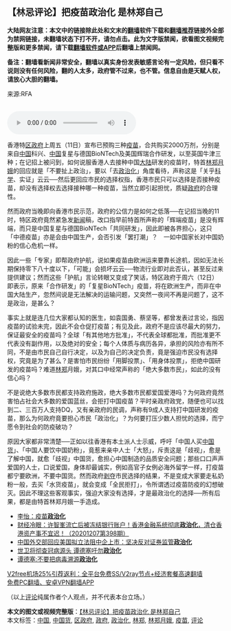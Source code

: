  <h2>【林忌评论】把疫苗政治化 是林郑自己</h2> <p class="notice"><b>大陆网友注意：本文中的链接除此处和文末的<a href="https://github.com/bannedbook/fanqiang" >翻墙</a>软件下载和<a href="https://github.com/killgcd/justmysocks/blob/master/README.md">翻墙推荐</a>链接外全部为禁网链接，未翻墙状态下打不开，请勿点击。此为文字版禁闻，欲看图文视频完整版和更多禁闻，请下载<a href="https://github.com/bannedbook/fanqiang">翻墙软件或APP</a>后翻墙上禁闻网。</p><p>备注：翻墙看新闻非常安全，翻墙以真实身份发表敏感言论有一定风险，但只看不说则没有任何风险，翻的人太多，政府管不过来，也不管。信息自由是天赋人权，请放心大胆的翻墙。</b></p>  <div class="entry"> <p>来源:RFA</p> <p><br /> <audio controls="controls" preload="metadata" src="https://www.rfa.org/cantonese/commentaries/kl/com-12142020080108.html/@@stream" type="audio/mpeg"><br /> </audio></p>  <p>香港特<a href="https://www.bannedbook.org/bnews/tag/%E5%8C%BA%E6%94%BF%E5%BA%9C/" class="st_tag internal_tag" rel="tag" title="标签 区政府 下的日志">区政府</a>上周五（11日）宣布已预购三种<a href="https://www.bannedbook.org/bnews/tag/%e7%96%ab%e8%8b%97/" class="st_tag internal_tag" rel="tag" title="标签 疫苗 下的日志">疫苗</a>，合共购买2000万剂，分别是来自<span class='wp_keywordlink_affiliate'><a href="https://www.bannedbook.org/" title="中国" target="_blank">中国</a></span>科兴、<a href="https://www.bannedbook.org/bnews/tag/%E4%B8%AD%E5%9B%BD/" class="st_tag internal_tag" rel="tag" title="标签 中国 下的日志">中国</a>复星与德国BioNTech及美国辉瑞合作研发，以至英国牛津三种；在记招上被问到，如何说服香港人去接种中国<span class='wp_keywordlink_affiliate'><a href="https://www.bannedbook.org/" title="大陆" target="_blank">大陆</a></span>研发的疫苗时，特首<a href="https://www.bannedbook.org/bnews/tag/%e6%9e%97%e9%83%91%e6%9c%88%e5%a8%a5/" class="st_tag internal_tag" rel="tag" title="标签 林郑月娥 下的日志">林郑月娥</a>的回应就是「不要扯上政治」，要以「去<a href="https://www.bannedbook.org/bnews/tag/%E6%94%BF%E6%B2%BB%E5%8C%96/" class="st_tag internal_tag" rel="tag" title="标签 政治化 下的日志">政治化</a>」角度看待，声称这是「关乎<span class='wp_keywordlink'><a href="https://www.bannedbook.org/forum11/topic309.html" title="禁片：“科学”的棍子" target="_blank">科学</a></span>、实证」云云──然后更回应市民的选择权指，香港市民只可以选择是否接种疫苗，却没有选择权去选择接种哪一种疫苗，当然立即引起担忧，质疑<a href="https://www.bannedbook.org/bnews/tag/%e6%94%bf%e5%ba%9c/" class="st_tag internal_tag" rel="tag" title="标签 政府 下的日志">政府</a>的合理性。</p> <p>然而政府当晚即向香港市民示范，政府的公信力是如何之低落──在记招当晚的11时，特区政府竟然紧急发<span class='wp_keywordlink_affiliate'><a href="https://www.bannedbook.org/" title="新闻">新闻</a></span>稿，改口指早前特首所声称的「辉端疫苗」是没有辉端，而只是中国复星与德国BioNTech「共同研发」，因此即被各界担心，这只「中德疫苗」亦是会由中国生产，会否引发「罢打潮」？　一如中国家长对中国奶粉的信心危机一样。</p>  <p>因此一些「专家」即帮政府护航，说如果疫苗由欧洲运来要靠长途机，因如无法长期保持零下八十度以下，「可能」会损坏云云──物流行业即对此否认，甚至反过来提供建议；然而这些「护航」言论转眼又变成了笑话，特区政府于周六（12日）即表示，原来「合作研发」的「复星BioNTech」疫苗，将在欧洲生产，而非在中国大陆生产，忽然间说是无法解决的运输问题，又突然一夜间不再是问题了，这不是政治，是甚么？</p> <p>事实上就是连几位大家都认知的医生，如袁国勇、蔡坚等，都曾发表过言论，指因疫苗的试验未完，因此不会仓促打疫苗；有见及此，政府不是应该尽最大的努力，保证最安全的疫苗吗？全球「有其他地方批准」，不代表全球都批准，而批准更不代表没有副作用，以及绝对的安全；每个人体质与病历各异，承担的风险亦有所不同，不是由市民自己自行决定，以及为自己的决定负责，竟是强迫市民没有选择权，究竟是为了甚么？是害怕市民纷纷「用脚投票」、「用身体投票」，拒绝中国研发的疫苗吗？难道<a href="https://www.bannedbook.org/bnews/tag/%E6%9E%97%E9%83%91/" class="st_tag internal_tag" rel="tag" title="标签 林郑 下的日志">林郑</a>月娥，对其口中经常声称的「绝大多数市民」，如此的没有信心吗？</p>  <p>不是说绝大多数市民都支持政府施政，绝大多数市民都爱国爱港吗？为何政府竟然害怕占社会大多数的爱国蓝丝，会拒打中国疫苗？平时亲政府政党，随便也可以找到二、三百万人支持DQ，又有亲政府的民调，声称有9成人支持打中国研发的疫苗，那么为何政府竟要担心市民「政治化」？为何要打压少数人担忧的选择，而宁愿令到社会的防疫破功？</p> <p>原因大家都非常清楚──正如以往香港有本土派人士示威，呼吁「中国人买<a href="https://www.bannedbook.org/bnews/tag/%e4%b8%ad%e5%9b%bd%e8%b4%a7/" class="st_tag internal_tag" rel="tag" title="标签 中国货 下的日志">中国货</a>」、「中国人要饮中国奶粉」，竟惹来亲中人士「大怒」，斥责这是「歧视」，愈是了解中国，就愈「歧视」中国货，愈担心中国制造的品质安全问题；那些口口声声爱国的人士，口说爱国，身体却最诚实，例如高官子女例必海外留学一样，打疫苗都宁要欧洲，不要中国货。然而政府<span class='wp_keywordlink'><a href="https://www.bannedbook.org/forum2/topic21.html" title="《剥夺》 黄建民 著" target="_blank">剥夺</a></span>市民选择的结果，不是变成大家要走私奶粉一般，去买「水货疫苗」，就会变成「全民拒打」，令所谓透过疫苗防疫的幻想破灭。因此不理这些客观事实，强迫大家没有选择，才是最政治化的选择──所有后果，都是由特首林郑月娥一手造成。</p>  <ul class='op-related-articles' title='相关阅读'> <li><a href='https://www.bannedbook.org/bnews/baitai/20201214/1447502.html' target='_blank'>李怡：疫苗<b>政治化</b></a></li> <li><a href='https://www.bannedbook.org/bnews/bannedvideo/20201207/1443551.html' target='_blank'>财经冷眼：许智峯流亡后被冻结银行账户！香港金融系统彻底<b>政治化</b>，清仓香港资产事不宜迟！（20201207第398期）</a></li> <li><a href='https://www.bannedbook.org/bnews/baitai/20201202/1440930.html' target='_blank'>中国外交部回应美国拟立法阻中企上市：坚决反对证券监管<b>政治化</b></a></li> <li><a href='https://www.bannedbook.org/bnews/baitai/20201201/1440291.html' target='_blank'>世卫将彻查冠病源头 谭德塞吁勿<b>政治化</b></a></li> <li><a href='https://www.bannedbook.org/bnews/baitai/20201201/1440101.html' target='_blank'>谭德塞:不要把病毒溯源<b>政治化</b></a></li> </ul> <p class="texttj"> <a href="https://www.bannedbook.org/forum23/topic22702.html" target="_blank">V2free机场25%引荐返利：全平台免费SS/V2ray节点+经济套餐高速翻墙</a><br/> <a href="https://github.com/bannedbook/fanqiang/wiki/%E7%A6%81%E9%97%BB%E7%BD%91%E5%AE%89%E5%8D%93%E7%BF%BB%E5%A2%99%E6%96%B0%E9%97%BBAPP" target="_blank">免费PC翻墙、安卓VPN翻墙APP</a></p><p>（以上<span class='wp_keywordlink_affiliate'><a href="https://www.bannedbook.org/bnews/comments/" title="新闻评论" target="_blank">评论</a></span>纯属作者个人观点，并不代表本台立场。）</p><a name='sharetosocial'></a>       <div><b>本文的图文或视频完整版</b>：<a href='https://www.bannedbook.org/bnews/comments/20201216/1448854.html'>【林忌评论】把疫苗政治化 是林郑自己</a></div>  </div><!--END ENTRY--> <div class="postfooter"> <div>本文标签：<a href="https://www.bannedbook.org/bnews/tag/%E4%B8%AD%E5%9B%BD/" rel="tag">中国</a>, <a href="https://www.bannedbook.org/bnews/tag/%e4%b8%ad%e5%9b%bd%e8%b4%a7/" rel="tag">中国货</a>, <a href="https://www.bannedbook.org/bnews/tag/%E5%8C%BA%E6%94%BF%E5%BA%9C/" rel="tag">区政府</a>, <a href="https://www.bannedbook.org/bnews/tag/%e6%94%bf%e5%ba%9c/" rel="tag">政府</a>, <a href="https://www.bannedbook.org/bnews/tag/%E6%94%BF%E6%B2%BB%E5%8C%96/" rel="tag">政治化</a>, <a href="https://www.bannedbook.org/bnews/tag/%E6%9E%97%E9%83%91/" rel="tag">林郑</a>, <a href="https://www.bannedbook.org/bnews/tag/%e6%9e%97%e9%83%91%e6%9c%88%e5%a8%a5/" rel="tag">林郑月娥</a>, <a href="https://www.bannedbook.org/bnews/tag/%e7%96%ab%e8%8b%97/" rel="tag">疫苗</a>, <a href="https://www.bannedbook.org/bnews/tag/%E8%AF%84%E8%AE%BA/" rel="tag">评论</a></div>  </div><!--END POSTFOOTER--> 